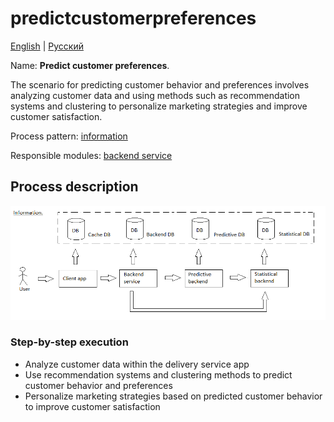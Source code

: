 # predictcustomerpreferences

[English](predictcustomerpreferences.md) | [Русский](predictcustomerpreferences.ru.md)

Name: **Predict customer preferences**.

The scenario for predicting customer behavior and preferences involves analyzing customer data and using methods such as recommendation systems and clustering to personalize marketing strategies and improve customer satisfaction.

Process pattern: [information](../../processpatterns/information.md)

Responsible modules: [backend service](../../backend/predictivebackend.md)

## Process description

![information_overall](../../img/information_overall.png)

### Step-by-step execution

- Analyze customer data within the delivery service app
- Use recommendation systems and clustering methods to predict customer behavior and preferences
- Personalize marketing strategies based on predicted customer behavior to improve customer satisfaction
